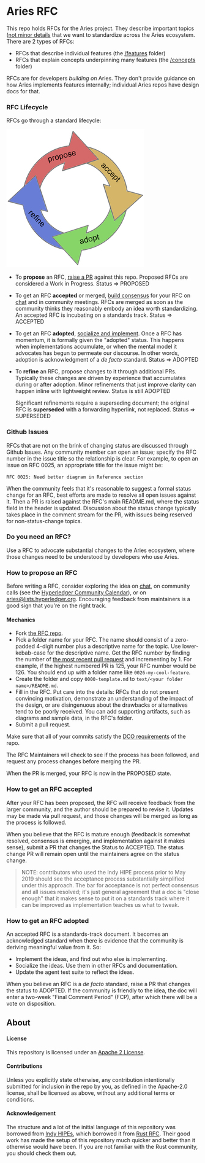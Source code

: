 # Aries RFC

This repo holds RFCs for the Aries project. They describe important
topics ([not minor details](#do-you-need-an-RFC) that we want to
standardize across the Aries ecosystem. There are 2 types of RFCs:

* RFCs that describe individual features (the [/features](./features) folder)
* RFCs that explain concepts underpinning many features (the [/concepts](./concepts) folder)

RFCs are for developers *building on* Aries. They don't provide guidance on how Aries implements features internally; individual Aries repos have design docs for that.

### RFC Lifecycle

RFCs go through a standard lifecycle:

![lifecycle](lifecycle.png)

* To __propose__ an RFC, [raise a PR](#how-to-propose-an-RFC) against this repo. Proposed RFCs are considered a Work in Progress.
Status => PROPOSED

* To get an RFC __accepted__ or merged, [build consensus](#how-to-get-an-RFC-accepted)
  for your RFC on [chat](https://chat.hyperledger.org/channel/aries) and in community meetings. RFCs are merged as soon as the community thinks they reasonably embody an idea worth standardizing. An accepted RFC is incubating on a standards track. Status => ACCEPTED

* To get an RFC __adopted__, [socialize and implement](#how-to-get-an-rfc-adopted).
Once a RFC has momentum, it is formally given the "adopted" status. This happens
when implementations accumulate, or when the mental model it advocates has begun
to permeate our discourse. In other words, adoption is acknowledgment of a _de facto_
standard. Status => ADOPTED

* To __refine__ an RFC, propose changes to it through additional PRs. Typically
  these changes are driven by experience that accumulates during or after adoption.
  Minor refinements that just improve clarity can happen inline with lightweight
  review. Status is still ADOPTED

    Significant refinements require a superseding document; the original RFC is
    __superseded__ with a forwarding hyperlink, not replaced. Status => SUPERSEDED

### Github Issues

RFCs that are not on the brink of changing status are discussed through Github Issues.
Any community member can open an issue; specify the RFC number in the issue title so
the relationship is clear. For example, to open an issue on RFC 0025, an appropriate
title for the issue might be:

    RFC 0025: Need better diagram in Reference section

When the community feels that it's reasonable to suggest a formal status change for
an RFC, best efforts are made to resolve all open issues against it. Then a PR is
raised against the RFC's main README.md, where the status field in the header is
updated. Discussion about the status change typically takes place in the comment
stream for the PR, with issues being reserved for non-status-change topics.


### Do you need an RFC?

Use a RFC to advocate substantial changes to the Aries ecosystem, where
those changes need to be understood by developers who use Aries.

### How to propose an RFC

Before writing a RFC, consider exploring the idea on
[chat](https://chat.hyperledger.org/channel/aries), on community calls
(see the [Hyperledger Community Calendar](
https://wiki.hyperledger.org/community/calendar-public-meetings)),
or on [aries@lists.hyperledger.org](
mailto:aries@lists.hyperledger.org). Encouraging feedback from maintainers
is a good sign that you're on the right track.

#### Mechanics

  - Fork [the RFC repo](https://github.com/hyperledger/aries-RFC).
  - Pick a folder name for your RFC. The name should consist of a zero-padded
    4-digit number plus a descriptive name for the topic. Use lower-kebab-case
    for the descriptive name. Get the RFC number by finding the number
    of [the most recent pull request](https://github.com/hyperledger/aries-rfc/pulls)
    and incrementing by 1. For example, if the highest numbered PR is 125, your
    RFC number would be 126. You should end up with a folder name like
    `0026-my-cool-feature`.
  - Create the folder and copy `0000-template.md` to `text/<your folder name>/README.md`.
  - Fill in the RFC. Put care into the details: RFCs that do not present
    convincing motivation, demonstrate an understanding of the impact of the
    design, or are disingenuous about the drawbacks or alternatives tend to be
    poorly received. You can add supporting artifacts, such as diagrams and sample
    data, in the RFC's folder.
  - Submit a pull request.

Make sure that all of your commits satisfy the [DCO requirements](
https://github.com/probot/dco#how-it-works) of the repo.

The RFC Maintainers will check to see if the process has been followed, and request any process changes before merging the PR.

When the PR is merged, your RFC is now in the PROPOSED state.

### How to get an RFC accepted

After your RFC has been proposed, the RFC will receive feedback from the larger
community, and the author should be prepared to revise it. Updates may be made via pull request, and those changes will be merged as long as the process is followed.

When you believe that the RFC is mature enough (feedback is somewhat resolved,
consensus is emerging, and implementation against it makes sense), submit a PR that changes the Status to ACCEPTED. The status change PR will remain open until the maintainers agree on the status change.

>NOTE: contributors who used the Indy HIPE process prior to May 2019 should
see the acceptance process substantially simplified under this approach.
The bar for acceptance is not perfect consensus and all issues resolved;
it's just general agreement that a doc is "close enough" that it makes
sense to put it on a standards track where it can be improved as
implementation teaches us what to tweak.

### How to get an RFC adopted

An accepted RFC is a standards-track document. It becomes an acknowledged
standard when there is evidence that the community is deriving meaningful
value from it. So:

- Implement the ideas, and find out who else is implementing.
- Socialize the ideas. Use them in other RFCs and documentation.
- Update the agent test suite to reflect the ideas.

When you believe an RFC is a _de facto_ standard, raise a PR that changes the status to ADOPTED.  If the community is friendly to the idea, the doc
will enter a two-week "Final Comment Period" (FCP), after which there will
be a vote on disposition.

## About

#### License

This repository is licensed under an [Apache 2 License](LICENSE).

#### Contributions

Unless you explicitly state otherwise, any contribution intentionally submitted
for inclusion in the repo by you, as defined in the Apache-2.0 license, shall be
licensed as above, without any additional terms or conditions.

#### Acknowledgement

The structure and a lot of the initial language of this repository was borrowed from [Indy HIPEs](<https://github.com/hyperledger/indy-hipe>), which borrowed it from [Rust RFC](https://github.com/rust-lang/rfcs).
Their good work has made the setup of this repository much quicker and better than it otherwise would have been.
If you are not familiar with the Rust community, you should check them out.
